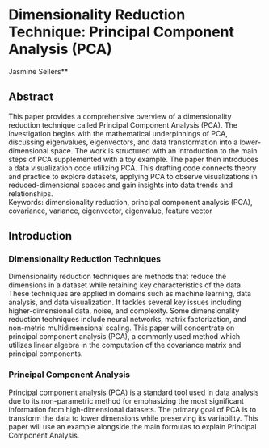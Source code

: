 # Dimensionality Reduction Technique: Principal Component Analysis (PCA) <br>
Jasmine Sellers**<br>
## Abstract <br>
This paper provides a comprehensive overview of a dimensionality reduction technique called Principal Component Analysis (PCA). The investigation begins with the mathematical underpinnings of PCA, discussing eigenvalues, eigenvectors, and data transformation into a lower-dimensional space. The work is structured with an introduction to the main steps of PCA supplemented with a toy example.
The paper then introduces a data visualization code utilizing PCA. This drafting code connects theory and practice to explore datasets, applying PCA to observe visualizations in reduced-dimensional spaces and gain insights into data trends and relationships.<br>
Keywords: dimensionality reduction, principal component analysis (PCA), covariance, variance, eigenvector, eigenvalue, feature vector<br>
## Introduction <br>
### Dimensionality Reduction Techniques <br>
Dimensionality reduction techniques are methods that reduce the dimensions in a dataset while retaining key characteristics of the data. These techniques are applied in domains such as machine learning, data analysis, and data visualization. It tackles several key issues including higher-dimensional data, noise, and complexity. 
Some dimensionality reduction techniques include neural networks, matrix factorization, and non-metric multidimensional scaling. This paper will concentrate on principal component analysis (PCA), a commonly used method which utilizes linear algebra in the computation of the covariance matrix and principal components. <br>
### Principal Component Analysis <br>
Principal component analysis (PCA) is a standard tool used in data analysis due to its non-parametric method for emphasizing the most significant information from high-dimensional datasets. The primary goal of PCA is to transform the data to lower dimensions while preserving its variability. This paper will use an example alongside the main formulas to explain Principal Component Analysis.<br>
